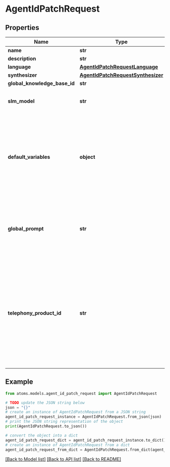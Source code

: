 # AgentIdPatchRequest


## Properties

Name | Type | Description | Notes
------------ | ------------- | ------------- | -------------
**name** | **str** |  | [optional] 
**description** | **str** |  | [optional] 
**language** | [**AgentIdPatchRequestLanguage**](AgentIdPatchRequestLanguage.md) |  | [optional] 
**synthesizer** | [**AgentIdPatchRequestSynthesizer**](AgentIdPatchRequestSynthesizer.md) |  | [optional] 
**global_knowledge_base_id** | **str** |  | [optional] 
**slm_model** | **str** |  | [optional] [default to 'electron']
**default_variables** | **object** | The default variables to use for the agent. These variables will be used if no variables are provided when initiating a conversation with the agent. | [optional] 
**global_prompt** | **str** | Set global instructions for your agent&#39;s personality, role, and behavior throughout conversations | [optional] 
**telephony_product_id** | **str** | The telephony product ID of the agent. This is the product ID of the telephony product that will be used to make the outbound call. You can buy telephone number and assign it to the agent. | [optional] 

## Example

```python
from atoms.models.agent_id_patch_request import AgentIdPatchRequest

# TODO update the JSON string below
json = "{}"
# create an instance of AgentIdPatchRequest from a JSON string
agent_id_patch_request_instance = AgentIdPatchRequest.from_json(json)
# print the JSON string representation of the object
print(AgentIdPatchRequest.to_json())

# convert the object into a dict
agent_id_patch_request_dict = agent_id_patch_request_instance.to_dict()
# create an instance of AgentIdPatchRequest from a dict
agent_id_patch_request_from_dict = AgentIdPatchRequest.from_dict(agent_id_patch_request_dict)
```
[[Back to Model list]](../README.md#documentation-for-models) [[Back to API list]](../README.md#documentation-for-api-endpoints) [[Back to README]](../README.md)


